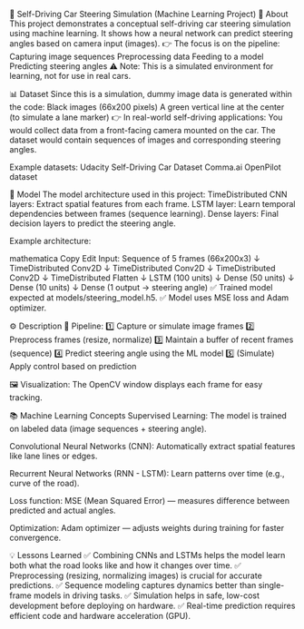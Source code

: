 🚗 Self-Driving Car Steering Simulation (Machine Learning Project)
📌 About
This project demonstrates a conceptual self-driving car steering simulation using machine learning.
It shows how a neural network can predict steering angles based on camera input (images).
👉 The focus is on the pipeline:
Capturing image sequences
Preprocessing data
Feeding to a model
Predicting steering angles
⚠ Note: This is a simulated environment for learning, not for use in real cars.

📊 Dataset
Since this is a simulation, dummy image data is generated within the code:
Black images (66x200 pixels)
A green vertical line at the center (to simulate a lane marker)
👉 In real-world self-driving applications:
You would collect data from a front-facing camera mounted on the car.
The dataset would contain sequences of images and corresponding steering angles.

Example datasets:
Udacity Self-Driving Car Dataset
Comma.ai OpenPilot dataset

🧠 Model
The model architecture used in this project:
TimeDistributed CNN layers: Extract spatial features from each frame.
LSTM layer: Learn temporal dependencies between frames (sequence learning).
Dense layers: Final decision layers to predict the steering angle.

Example architecture:

mathematica
Copy
Edit
Input: Sequence of 5 frames (66x200x3)
 ↓ TimeDistributed Conv2D
 ↓ TimeDistributed Conv2D
 ↓ TimeDistributed Conv2D
 ↓ TimeDistributed Flatten
 ↓ LSTM (100 units)
 ↓ Dense (50 units)
 ↓ Dense (10 units)
 ↓ Dense (1 output -> steering angle)
✅ Trained model expected at models/steering_model.h5.
✅ Model uses MSE loss and Adam optimizer.

⚙ Description
🚀 Pipeline:
1️⃣ Capture or simulate image frames
2️⃣ Preprocess frames (resize, normalize)
3️⃣ Maintain a buffer of recent frames (sequence)
4️⃣ Predict steering angle using the ML model
5️⃣ (Simulate) Apply control based on prediction

🖼 Visualization:
The OpenCV window displays each frame for easy tracking.

📚 Machine Learning Concepts
Supervised Learning:
The model is trained on labeled data (image sequences + steering angle).

Convolutional Neural Networks (CNN):
Automatically extract spatial features like lane lines or edges.

Recurrent Neural Networks (RNN - LSTM):
Learn patterns over time (e.g., curve of the road).

Loss function:
MSE (Mean Squared Error) — measures difference between predicted and actual angles.

Optimization:
Adam optimizer — adjusts weights during training for faster convergence.

💡 Lessons Learned
✅ Combining CNNs and LSTMs helps the model learn both what the road looks like and how it changes over time.
✅ Preprocessing (resizing, normalizing images) is crucial for accurate predictions.
✅ Sequence modeling captures dynamics better than single-frame models in driving tasks.
✅ Simulation helps in safe, low-cost development before deploying on hardware.
✅ Real-time prediction requires efficient code and hardware acceleration (GPU).

